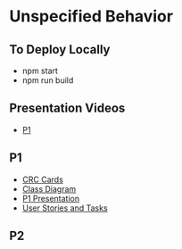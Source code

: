 # Unspecified Behavior

## To Deploy Locally
* npm start
* npm run build

## Presentation Videos
* [P1](https://youtu.be/eE9ReTSFLEc)

## P1
* [CRC Cards](Documents/CRC.pdf)
* [Class Diagram](Documents/ClassDiagram.pdf)
* [P1 Presentation](Documents/P1Presentation.pdf)
* [User Stories and Tasks](Documents/UserStories&Tasks.pdf)

## P2
